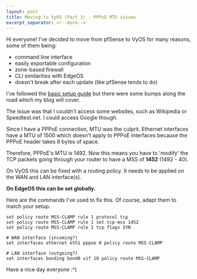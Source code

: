 ```yaml
---
layout: post
title: Moving to VyOS (Part 1) - PPPoE MTU issues
excerpt_separator: <!--more-->
---
```


Hi everyone! I've decided to move from pfSense to VyOS for many reasons, some of them being:

* command line interface
* easily exportable configuration
* zone-based firewall
* CLI similarities with EdgeOS
* doesn't break after each update (like pfSense tends to do)

I've followed the [basic setup guide](https://wiki.vyos.net/wiki/User_Guide) but there were some bumps along the road which my blog will cover.

<!--more-->

The issue was that I couldn't access some websites, such as Wikipedia or Speedtest.net. I could access Google though.

Since I have a PPPoE connection, MTU was the culprit. Ethernet interfaces have a MTU of 1500 which doesn't apply to PPPoE interfaces because the PPPoE header takes 8 bytes of space.

Therefore, PPPoE's MTU is 1492. Now this means you have to 'modify' the TCP packets going through your router to have a MSS of **1452** (1492 - 40).

On VyOS this can be fixed with a routing policy. It needs to be applied on the WAN and LAN interface(s).

**On EdgeOS this can be set globally.**

Here are the commands I've used to fix this. Of course, adapt them to match your setup.

```
set policy route MSS-CLAMP rule 1 protocol tcp
set policy route MSS-CLAMP rule 1 set tcp-mss 1452
set policy route MSS-CLAMP rule 1 tcp flags SYN

# WAN interface (incoming?)
set interfaces ethernet eth1 pppoe 0 policy route MSS-CLAMP

# LAN interface (outgoing?)
set interfaces bonding bond0 vif 10 policy route MSS-CLAMP
```

Have a nice day everyone :^)

